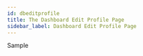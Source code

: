 ```yaml
---
id: dbeditprofile
title: The Dashboard Edit Profile Page
sidebar_label: Dashboard Edit Profile Page
---
```


Sample